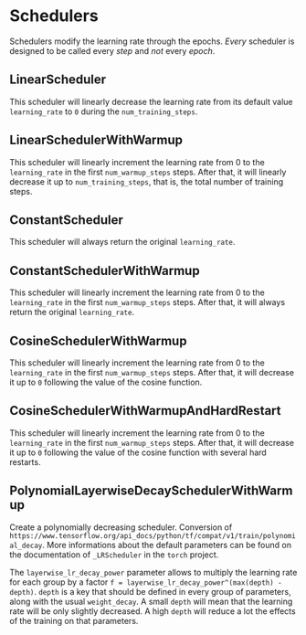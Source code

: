 # Schedulers

Schedulers modify the learning rate through the epochs. *Every* scheduler is designed to be called every *step* and *not* every *epoch*.


## LinearScheduler

This scheduler will linearly decrease the learning rate from its default value `learning_rate` to `0` during the `num_training_steps`.


## LinearSchedulerWithWarmup

This scheduler will linearly increment the learning rate from 0 to the `learning_rate` in the first `num_warmup_steps` steps. After that, it will linearly decrease it up to `num_training_steps`, that is, the total number of training steps.


## ConstantScheduler

This scheduler will always return the original `learning_rate`.


## ConstantSchedulerWithWarmup

This scheduler will linearly increment the learning rate from 0 to the `learning_rate` in the first `num_warmup_steps` steps. After that, it will always return the original `learning_rate`.


## CosineSchedulerWithWarmup

This scheduler will linearly increment the learning rate from 0 to the `learning_rate` in the first `num_warmup_steps` steps. After that, it will decrease it up to `0` following the value of the cosine function.


## CosineSchedulerWithWarmupAndHardRestart

This scheduler will linearly increment the learning rate from 0 to the `learning_rate` in the first `num_warmup_steps` steps. After that, it will decrease it up to `0` following the value of the cosine function with several hard restarts.


## PolynomialLayerwiseDecaySchedulerWithWarmup

Create a polynomially decreasing scheduler. Conversion of `https://www.tensorflow.org/api_docs/python/tf/compat/v1/train/polynomial_decay`. More informations about the default parameters can be found on the documentation of `_LRScheduler` in the `torch` project.

The `layerwise_lr_decay_power` parameter allows to multiply the learning rate for each group by a factor `f = layerwise_lr_decay_power^(max(depth) - depth)`. `depth` is a key that should be defined in every group of parameters, along with the usual `weight_decay`. A small `depth` will mean that the learning rate will be only slightly decreased. A high `depth` will reduce a lot the effects of the training on that parameters.
